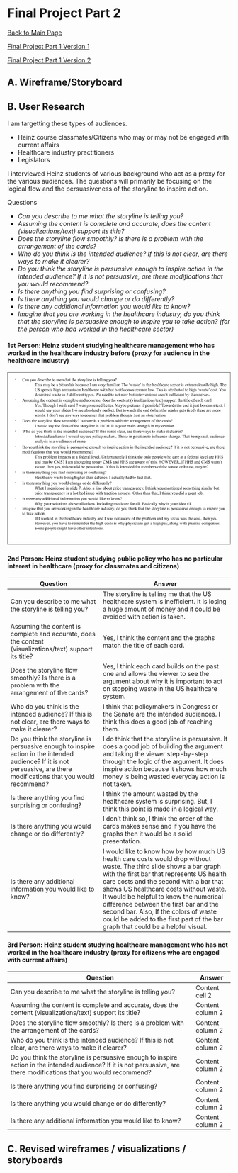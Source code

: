 # Final Project Part 2
[Back to Main Page](https://yangle-l.github.io/Lim-Portfolio)

[Final Project Part 1 Version 1](/FinalProjectPart1_V1.md)

[Final Project Part 1 Version 2](/FinalProjectPart1_V2.md)

## A. Wireframe/Storyboard

## B. User Research 
I am targetting these types of audiences. 
* Heinz course classmates/Citizens who may or may not be engaged with current affairs
* Healthcare industry practitioners
* Legislators  

I interviewed Heinz students of various background who act as a proxy for the various audiences. The questions will primarily be focusing on the logical flow and the persuasiveness of the storyline to inspire action. 

Questions     
 * *Can you describe to me what the storyline is telling you?*  
 * *Assuming the content is complete and accurate, does the content (visualizations/text) support its title?*   
 * *Does the storyline flow smoothly? Is there is a problem with the arrangement of the cards?*  
 * *Who do you think is the intended audience? If this is not clear, are there ways to make it clearer?*  
 * *Do you think the storyline is persuasive enough to inspire action in the intended audience? If it is not persuasive, are there modifications that you would recommend?*  
 * *Is there anything you find surprising or confusing?*  
 * *Is there anything you would change or do differently?*   
 * *Is there any additional information you would like to know?*  
 * *Imagine that you are working in the healthcare industry, do you think that the storyline is persuasive enough to inspire you to take action? (for the person who had worked in the healthcare sector)*  

#### 1st Person: Heinz student studying healthcare management who has worked in the healthcare industry before (proxy for audience in the healthcare industry)    

![1.](https://raw.githubusercontent.com/YangLe-L/Lim-Portfolio/master/healthcare%20worker.png)


#### 2nd Person: Heinz student studying public policy who has no particular interest in healthcare (proxy for classmates and citizens)   

Question     | Answer 
------------ | -------------
Can you describe to me what the storyline is telling you?  | The storyline is telling me that the US healthcare system is inefficient. It is losing a huge amount of money and it could be avoided with action is taken. 
Assuming the content is complete and accurate, does the content (visualizations/text) support its title?| Yes, I think the content and the graphs match the title of each card. 
Does the storyline flow smoothly? Is there is a problem with the arrangement of the cards? | Yes, I think each card builds on the past one and allows the viewer to see the argument about why it is important to act on stopping waste in the US healthcare system. 
Who do you think is the intended audience? If this is not clear, are there ways to make it clearer? | I think that policymakers in Congress or the Senate are the intended audiences. I think this does a good job of reaching them. 
Do you think the storyline is persuasive enough to inspire action in the intended audience? If it is not persuasive, are there modifications that you would recommend? |	I do think that the storyline is persuasive. It does a good job of building the argument and taking the viewer step-by-step through the logic of the argument. It does inspire action because it shows how much money is being wasted everyday action is not taken. 
Is there anything you find surprising or confusing? | I think the amount wasted by the healthcare system is surprising. But, I think this point is made in a logical way.
Is there anything you would change or do differently? | I don’t think so, I think the order of the cards makes sense and if you have the graphs then it would be a solid presentation. 
Is there any additional information you would like to know? | I would like to know how by how much US health care costs would drop without waste. The third slide shows a bar graph with the first bar that represents US health care costs and the second with a bar that shows US healthcare costs without waste. It would be helpful to know the numerical difference between the first bar and the second bar. Also, If the colors of waste could be added to the first part of the bar graph that could be a helpful visual.   




#### 3rd Person: Heinz student studying healthcare management who has not worked in the healthcare industry (proxy for citizens who are engaged with current affairs)  

Question     | Answer 
------------ | -------------
Can you describe to me what the storyline is telling you?  | Content cell 2
Assuming the content is complete and accurate, does the content (visualizations/text) support its title?| Content column 2
Does the storyline flow smoothly? Is there is a problem with the arrangement of the cards? | Content column 2
Who do you think is the intended audience? If this is not clear, are there ways to make it clearer? | Content column 2
Do you think the storyline is persuasive enough to inspire action in the intended audience? If it is not persuasive, are there modifications that you would recommend? | Content column 2
Is there anything you find surprising or confusing? | Content column 2
Is there anything you would change or do differently? | Content column 2
Is there any additional information you would like to know? | Content column 2


## C. Revised wireframes / visualizations / storyboards


